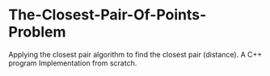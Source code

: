 # The-Closest-Pair-Of-Points-Problem
Applying the closest pair algorithm to find the closest pair (distance). A C++ program Implementation from scratch.
